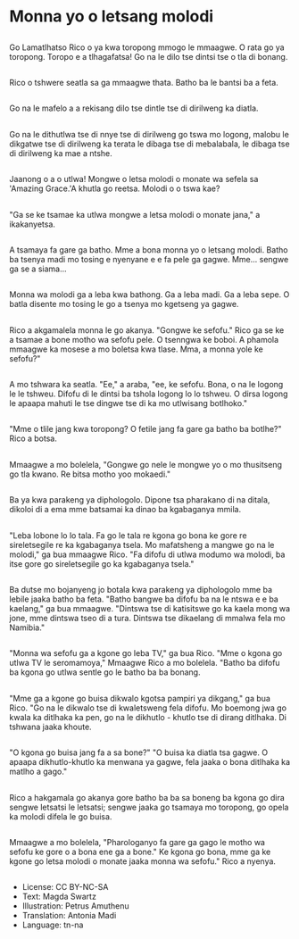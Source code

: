 # Monna yo o letsang molodi

##
Go Lamatlhatso Rico o ya kwa toropong mmogo le mmaagwe. O rata go ya toropong. Toropo e a tlhagafatsa! Go na le dilo tse dintsi tse o tla di bonang.

##
Rico o tshwere seatla sa ga mmaagwe thata. Batho ba le bantsi ba a feta.

##
Go na le mafelo a a rekisang dilo tse dintle tse di dirilweng ka diatla.

##
Go na le dithutlwa tse di nnye tse di dirilweng go tswa mo logong, malobu le dikgatwe tse di dirilweng ka terata le dibaga tse di mebalabala, le dibaga tse di dirilweng ka mae a ntshe.

##
Jaanong o a o utlwa! Mongwe o letsa molodi o monate wa sefela sa 'Amazing Grace.'A khutla go reetsa. Molodi o o tswa kae?

##
"Ga se ke tsamae ka utlwa mongwe a letsa molodi o monate jana," a ikakanyetsa.

##
A tsamaya fa gare ga batho. Mme a bona monna yo o letsang molodi. Batho ba tsenya madi mo tosing e nyenyane e e fa pele ga gagwe. Mme... sengwe ga se a siama...

##
Monna wa molodi ga a leba kwa bathong. Ga a leba madi. Ga a leba sepe. O batla disente mo tosing le go a tsenya mo kgetseng ya gagwe.

##
Rico a akgamalela monna le go akanya. "Gongwe ke sefofu." Rico ga se ke a tsamae a bone motho wa sefofu pele. O tsenngwa ke boboi. A phamola mmaagwe ka mosese a mo boletsa kwa tlase. Mma, a monna yole ke sefofu?"

##
A mo tshwara ka seatla. "Ee," a araba, "ee, ke sefofu. Bona, o na le logong le le tshweu. Difofu di le dintsi ba tshola logong lo lo tshweu. O dirsa logong le apaapa mahuti le tse dingwe tse di ka mo utlwisang botlhoko."

##
"Mme o tlile jang kwa toropong? O fetile jang fa gare ga batho ba botlhe?" Rico a botsa.

##
Mmaagwe a mo bolelela, "Gongwe go nele le mongwe yo o mo thusitseng go tla kwano. Re bitsa motho yoo mokaedi."

##
Ba ya kwa parakeng ya diphologolo. Dipone tsa pharakano di na ditala, dikoloi di a ema mme batsamai ka dinao ba kgabaganya mmila.

##
"Leba lobone lo lo tala. Fa go le tala re kgona go bona ke gore re sireletsegile re ka kgabaganya tsela. Mo mafatsheng a mangwe go na le molodi," ga bua mmaagwe Rico. "Fa difofu di utlwa modumo wa molodi, ba itse gore go sireletsegile go ka kgabaganya tsela."

##
Ba dutse mo bojanyeng jo botala kwa parakeng ya diphologolo mme ba lebile jaaka batho ba feta. "Batho bangwe ba difofu ba na le ntswa e e ba kaelang," ga bua mmaagwe. "Dintswa tse di katisitswe go ka kaela mong wa jone, mme dintswa tseo di a tura. Dintswa tse dikaelang di mmalwa fela mo Namibia."

##
"Monna wa sefofu ga a kgone go leba TV," ga bua Rico. "Mme o kgona go utlwa TV le seromamoya," Mmaagwe Rico a mo bolelela. "Batho ba difofu ba kgona go utlwa sentle go le batho ba ba bonang.

##
"Mme ga a kgone go buisa dikwalo kgotsa pampiri ya dikgang," ga bua Rico. "Go na le dikwalo tse di kwaletsweng fela difofu. Mo boemong jwa go kwala ka ditlhaka ka pen, go na le dikhutlo - khutlo tse di dirang ditlhaka. Di tshwana jaaka khoute.

##
"O kgona go buisa jang fa a sa bone?" "O buisa ka diatla tsa gagwe. O apaapa dikhutlo-khutlo ka menwana ya gagwe, fela jaaka o bona ditlhaka ka matlho a gago."

##
Rico a hakgamala go akanya gore batho ba ba sa boneng ba kgona go dira sengwe letsatsi le letsatsi; sengwe jaaka go tsamaya mo toropong, go opela ka molodi difela le go buisa.

##
Mmaagwe a mo bolelela, "Pharologanyo fa gare ga gago le motho wa sefofu ke gore o a bona ene ga a bone." Ke kgona go bona, mme ga ke kgone go letsa molodi o monate jaaka monna wa sefofu." Rico a nyenya.

##
* License: CC BY-NC-SA
* Text: Magda Swartz
* Illustration: Petrus Amuthenu
* Translation: Antonia Madi
* Language: tn-na
